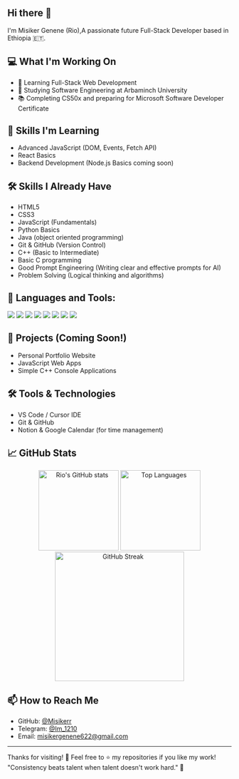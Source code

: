 ## Hi there 👋  
 

I'm Misiker Genene (Rio),A passionate future Full-Stack Developer based in Ethiopia 🇪🇹.

## 💻 What I'm Working On
- 🚀 Learning Full-Stack Web Development 
- 🎯 Studying Software Engineering at Arbaminch University
- 📚 Completing CS50x and preparing for Microsoft Software Developer Certificate
  
## 🧠 Skills I'm Learning
- Advanced JavaScript (DOM, Events, Fetch API)
- React Basics
- Backend Development (Node.js Basics coming soon)

## 🛠️ Skills I Already Have
- HTML5
- CSS3
- JavaScript (Fundamentals)
- Python Basics
- Java (object oriented programming) 
- Git & GitHub (Version Control)
- C++ (Basic to Intermediate)
- Basic C programming
- Good Prompt Engineering (Writing clear and effective prompts for AI)
- Problem Solving (Logical thinking and algorithms)

## 🧰 Languages and Tools:
<p>
  <img src="https://img.shields.io/badge/HTML5-E34F26?style=for-the-badge&logo=html5&logoColor=white" />
  <img src="https://img.shields.io/badge/CSS3-1572B6?style=for-the-badge&logo=css3&logoColor=white" />
  <img src="https://img.shields.io/badge/JavaScript-F7DF1E?style=for-the-badge&logo=javascript&logoColor=black" />
  <img src="https://img.shields.io/badge/Python-3776AB?style=for-the-badge&logo=python&logoColor=white" />
  <img src="https://img.shields.io/badge/Java-007396?style=for-the-badge&logo=java&logoColor=white" />
  <img src="https://img.shields.io/badge/C++-00599C?style=for-the-badge&logo=c%2B%2B&logoColor=white" />
  <img src="https://img.shields.io/badge/Git-F05032?style=for-the-badge&logo=git&logoColor=white" />
  <img src="https://img.shields.io/badge/GitHub-181717?style=for-the-badge&logo=github&logoColor=white" />
</p>


## 🌟 Projects (Coming Soon!)
- Personal Portfolio Website
- JavaScript Web Apps 
- Simple C++ Console Applications 

## 🛠️ Tools & Technologies
- VS Code / Cursor IDE
- Git & GitHub
- Notion & Google Calendar (for time management)

## 📈 GitHub Stats
<p align="center">
  <img src="https://github-readme-stats.vercel.app/api?username=misikerr&show_icons=true&theme=tokyonight" alt="Rio's GitHub stats"  height="180" />
  <img src="https://github-readme-stats.vercel.app/api/top-langs/?username=misikerr&layout=compact&theme=dark&langs_count=10" alt="Top Languages" height="180"/>
  <img src="https://streak-stats.demolab.com?user=misikerr&theme=dark&hide_border=false" alt="GitHub Streak" height="290"/>
</p>

## 📫 How to Reach Me
- GitHub: [@Misikerr](https://github.com/Misikerr)
- Telegram: [@Im_1210](https://t.me/Im_1210)
- Email: misikergenene622@gmail.com

---
Thanks for visiting! 🌟 Feel free to ⭐ my repositories if you like my work!  
"Consistency beats talent when talent doesn't work hard." 💬

